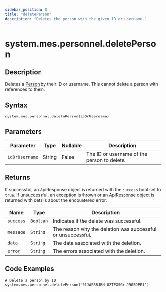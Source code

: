 ```yaml
---
sidebar_position: 8
title: "deletePerson"
description: "Deletes the person with the given ID or username."
---
```


# system.mes.personnel.deletePerson

## Description

Deletes a [Person](../../data-model/personnel-model/personnel) by their ID or username.
This cannot delete a person with references to them.

## Syntax

```
system.mes.personnel.deletePerson(idOrUsername)
```

## Parameters

| Parameter      | Type   | Nullable | Description                                 |
|----------------| ------ |----------|---------------------------------------------|
| `idOrUsername` | String | False    | The ID or username of the person to delete. |

## Returns

If successful, an ApiResponse object is returned with the `success` bool set to `true`. If unsuccessful, an exception is thrown or an ApiResponse object is returned with details about the encountered error.

| Name      | Type      | Description                                                 |
| --------- | --------- | ----------------------------------------------------------- |
| `success` | `Boolean` | Indicates if the delete was successful.                     |
| `message` | `String`  | The reason why the deletion was successful or unsuccessful. |
| `data`    | `String`  | The data associated with the deletion.                      |
| `error`   | `String`  | The errors associated with the deletion.                    |

## Code Examples

```
# Delete a person by ID
system.mes.personnel.deletePerson('01JAP8RJBN-8ZTPXSGY-J9GSDPE1')
```